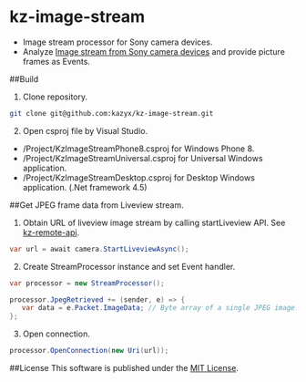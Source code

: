 kz-image-stream
==========
- Image stream processor for Sony camera devices.
- Analyze [Image stream from Sony camera devices](https://developer.sony.com/develop/cameras/) and provide picture frames as Events.

##Build
1. Clone repository.
 ``` bash
 git clone git@github.com:kazyx/kz-image-stream.git
 ```

2. Open csproj file by Visual Studio.
 - /Project/KzImageStreamPhone8.csproj for Windows Phone 8.
 - /Project/KzImageStreamUniversal.csproj for Universal Windows application.
 - /Project/KzImageStreamDesktop.csproj for Desktop Windows application. (.Net framework 4.5)

##Get JPEG frame data from Liveview stream.
1. Obtain URL of liveview image stream by calling startLiveview API.
See [kz-remote-api](https://github.com/kazyx/kz-remote-api).
 ``` cs
 var url = await camera.StartLiveviewAsync();
 ```

2. Create StreamProcessor instance and set Event handler.
 ``` cs
 var processor = new StreamProcessor();

 processor.JpegRetrieved += (sender, e) => {
    var data = e.Packet.ImageData; // Byte array of a single JPEG image.
 };
 ```

3. Open connection.
 ``` cs
 processor.OpenConnection(new Uri(url));
 ```

##License
This software is published under the [MIT License](http://opensource.org/licenses/mit-license.php).
